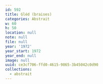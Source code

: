 ```yaml
---
id: 592
title: Gléd (braises)
categories: Abstrait
w: 60
h: 50
location: null
note: null
file: null
year: '1972'
year_start: 1972
year_end: null
image: null
uuid: ce3cf706-ffd0-4615-9865-3b45042c0d90
collections:
  - abstrait
---
```


